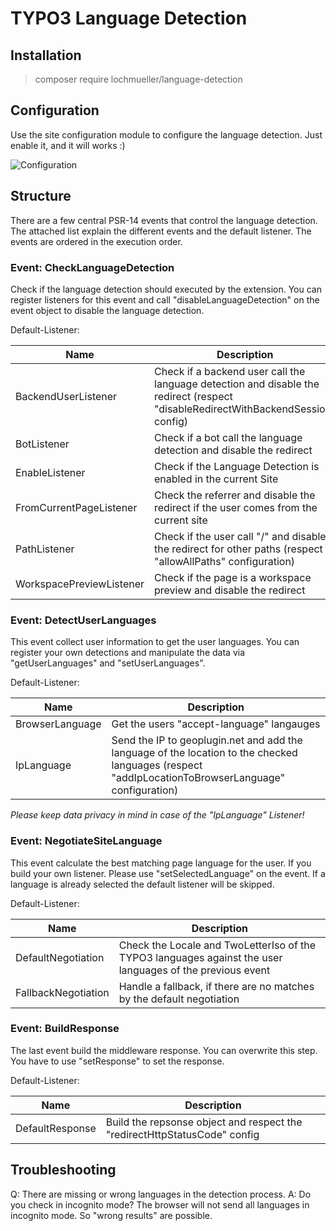 # TYPO3 Language Detection

## Installation

> composer require lochmueller/language-detection

## Configuration

Use the site configuration module to configure the language detection. Just enable it, and it will works :)

![Configuration](https://raw.githubusercontent.com/lochmueller/language_detection/master/Resources/Public/Configuration.jpg)

## Structure

There are a few central PSR-14 events that control the language detection. The attached list explain the different events and the default listener. The events are ordered in the execution order.

### Event: CheckLanguageDetection

Check if the language detection should executed by the extension. You can register listeners for this event and call "disableLanguageDetection" on the event object to disable the language detection.

Default-Listener:

| Name                     | Description                                                                                                                       |
| ------------------------ | --------------------------------------------------------------------------------------------------------------------------------- |
| BackendUserListener      | Check if a backend user call the language detection and disable the redirect (respect "disableRedirectWithBackendSession" config) |
| BotListener              | Check if a bot call the language detection and disable the redirect                                                               |
| EnableListener           | Check if the Language Detection is enabled in the current Site                                                                    |
| FromCurrentPageListener  | Check the referrer and disable the redirect if the user comes from the current site                                               |
| PathListener             | Check if the user call "/" and disable the redirect for other paths (respect "allowAllPaths" configuration)                       |
| WorkspacePreviewListener | Check if the page is a workspace preview and disable the redirect                                                                 |

### Event: DetectUserLanguages

This event collect user information to get the user languages. You can register your own detections and manipulate the data via "getUserLanguages" and "setUserLanguages".

Default-Listener:

| Name            | Description                                                                                                                                         |
| --------------- | --------------------------------------------------------------------------------------------------------------------------------------------------- |
| BrowserLanguage | Get the users "accept-language" langauges                                                                                                           |
| IpLanguage      | Send the IP to geoplugin.net and add the language of the location to the checked languages (respect "addIpLocationToBrowserLanguage" configuration) |

_Please keep data privacy in mind in case of the "IpLanguage" Listener!_

### Event: NegotiateSiteLanguage

This event calculate the best matching page language for the user. If you build your own listener. Please use "setSelectedLanguage" on the event. If a language is already selected the default listener will be skipped.

Default-Listener:

| Name                | Description                                                                                               |
| ------------------- | --------------------------------------------------------------------------------------------------------- |
| DefaultNegotiation  | Check the Locale and TwoLetterIso of the TYPO3 languages against the user languages of the previous event |
| FallbackNegotiation | Handle a fallback, if there are no matches by the default negotiation                                     |

### Event: BuildResponse

The last event build the middleware response. You can overwrite this step. You have to use "setResponse" to set the response.

Default-Listener:

| Name            | Description                                                               |
| --------------- | ------------------------------------------------------------------------- |
| DefaultResponse | Build the repsonse object and respect the "redirectHttpStatusCode" config |


## Troubleshooting

Q: There are missing or wrong languages in the detection process.
A: Do you check in incognito mode? The browser will not send all languages in incognito mode. So "wrong results" are possible.

